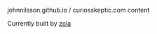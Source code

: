 johnnilsson.github.io / curiosskeptic.com content

Currently built by [zola](https://www.getzola.org/)
